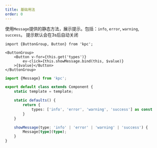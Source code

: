 ```yaml
---
title: 基础用法
order: 0
---
```


使用`Message`提供的静态方法，展示提示。包括：`info`, `error`, `warning`, `success`。
提示默认会在3s后自动关闭

```vdt
import {ButtonGroup, Button} from 'kpc';

<ButtonGroup>
    <Button v-for={this.get('types')}
        ev-click={this.showMessage.bind(this, $value)}
    >{$value}</Button>
</ButtonGroup>
```

```ts
import {Message} from 'kpc';

export default class extends Component {
    static template = template;

    static defaults() {
        return {
            types: ['info', 'error', 'warning', 'success'] as const
        }
    }

    showMessage(type: 'info' | 'error' | 'warning' | 'success') {
        Message[type](type);
    }
}
```
